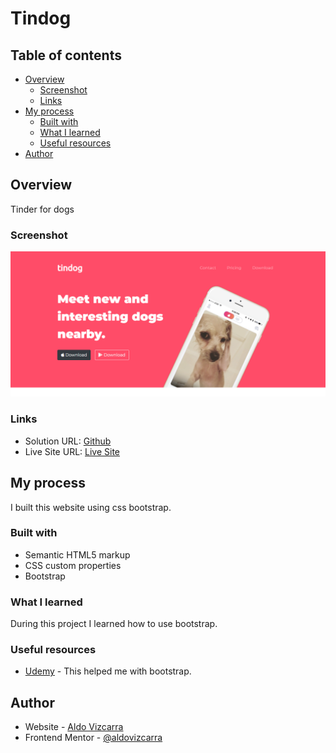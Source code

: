 # Tindog
 

## Table of contents

- [Overview](#overview)
  - [Screenshot](#screenshot)
  - [Links](#links)
- [My process](#my-process)
  - [Built with](#built-with)
  - [What I learned](#what-i-learned)
  - [Useful resources](#useful-resources)
- [Author](#author)

## Overview

Tinder for dogs

### Screenshot

![](images/tindog-screenshot.png)

### Links

- Solution URL: [Github](https://github.com/aldovizcarra/tindog)
- Live Site URL: [Live Site](https://aldovizcarra.github.io/tindog/)

## My process

I built this website using css bootstrap.

### Built with

- Semantic HTML5 markup
- CSS custom properties
- Bootstrap

### What I learned

During this project I learned how to use bootstrap.

### Useful resources

- [Udemy](https://www.udemy.com) - This helped me with bootstrap.

## Author

- Website - [Aldo Vizcarra](https://github.com/aldovizcarra)
- Frontend Mentor - [@aldovizcarra](https://www.frontendmentor.io/profile/aldovizcarra)
